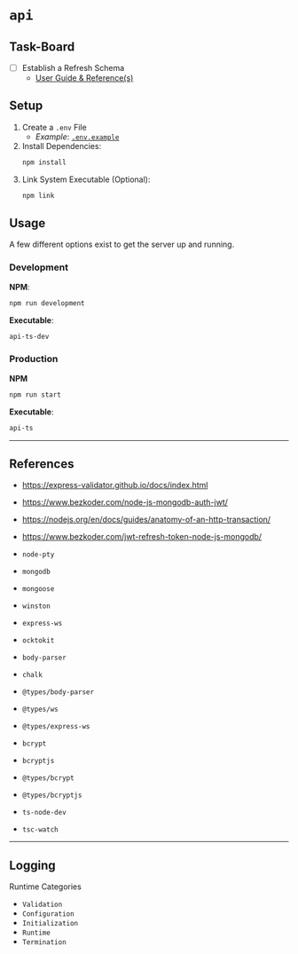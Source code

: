 # `api` #

## Task-Board ##

- [ ] Establish a Refresh Schema
    - [User Guide & Reference(s)](https://www.bezkoder.com/jwt-refresh-token-node-js-mongodb/)

## Setup ##

1. Create a `.env` File
    - *Example*: [`.env.example`](./.env.example)
2. Install Dependencies:
    ```bash
    npm install
    ```
3. Link System Executable (Optional):
    ```bash
    npm link
    ```

## Usage ##

A few different options exist to get the server up and running.

### Development ###

**NPM**:

```bash
npm run development
```

**Executable**:

```bash
api-ts-dev
```

### Production ###

**NPM**

```bash
npm run start
```

**Executable**:

```bash
api-ts
```

---

## References ##

- https://express-validator.github.io/docs/index.html
- https://www.bezkoder.com/node-js-mongodb-auth-jwt/
- https://nodejs.org/en/docs/guides/anatomy-of-an-http-transaction/
- https://www.bezkoder.com/jwt-refresh-token-node-js-mongodb/

- `node-pty`
- `mongodb`
- `mongoose`
- `winston`
- `express-ws`
- `ocktokit`
- `body-parser`
- `chalk`
- `@types/body-parser`
- `@types/ws`
- `@types/express-ws`
- `bcrypt`
- `bcryptjs`
- `@types/bcrypt`
- `@types/bcryptjs`
- `ts-node-dev`
- `tsc-watch`

---

## Logging ##

Runtime Categories

- `Validation`
- `Configuration`
- `Initialization`
- `Runtime`
- `Termination`